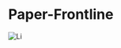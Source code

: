 # Paper-Frontline
![Li](https://img.shields.io/badge/GitHub-100000?style=for-the-badge&logo=github&logoColor=white)
